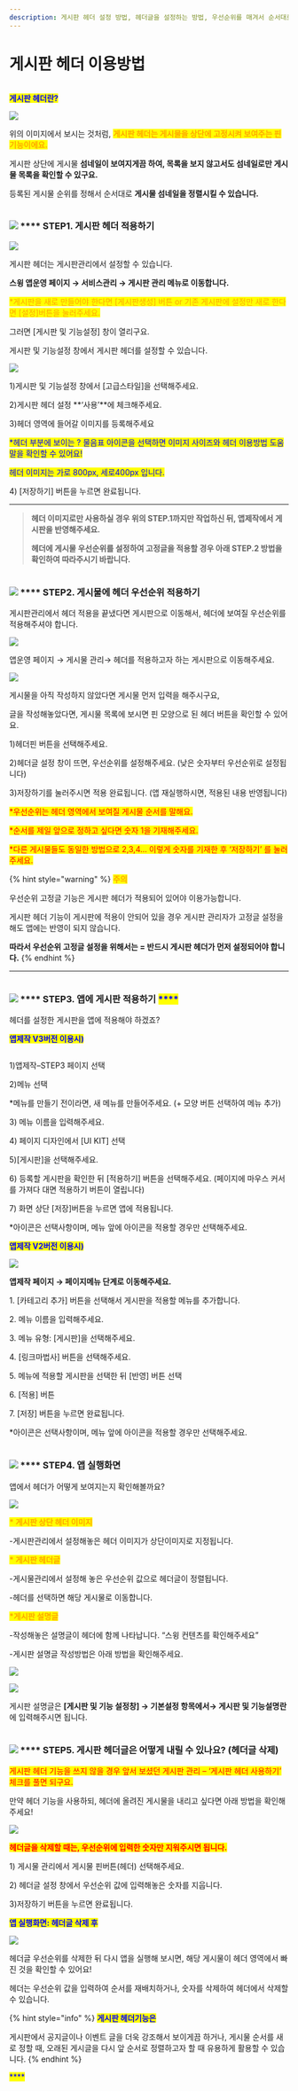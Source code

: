 ```yaml
---
description: 게시판 헤더 설정 방법, 헤더글을 설정하는 방법, 우선순위를 매겨서 순서대로 정렬하는 방법
---
```


# 게시판 헤더 이용방법

<figure><img src="../../../.gitbook/assets/구분선.PNG" alt=""><figcaption></figcaption></figure>

<mark style="color:blue;">**게시판 헤더란?**</mark>

![](https://wp.swing2app.co.kr/wp-content/uploads/2019/01/%ED%97%A4%EB%8D%947.png)

위의 이미지에서 보시는 것처럼, <mark style="color:orange;">**게시판 헤더는 게시물을 상단에 고정시켜 보여주는 핀 기능이에요.**</mark>

게시판 상단에 게시물 **섬네일이 보여지게끔 하여, 목록을 보지 않고서도 섬네일로만 게시물 목록을 확인할 수 있구요.**

등록된 게시물 순위를 정해서 순서대로 **게시물 섬네일을 정렬시킬 수 있습니다.**

<figure><img src="../../../.gitbook/assets/구분선.PNG" alt=""><figcaption></figcaption></figure>

### ![](https://wp.swing2app.co.kr/wp-content/uploads/2018/09/%EB%8B%A8%EB%9D%BD1-1.png) **** STEP1. 게시판 헤더 적용하기

![](https://wp.swing2app.co.kr/wp-content/uploads/2019/01/%EA%B2%8C%EC%8B%9C%ED%8C%90%ED%97%A4%EB%8D%94NEW1.png)

게시판 헤더는 게시판관리에서 설정할 수 있습니다.

**스윙 앱운영 페이지 → 서비스관리 → 게시판 관리 메뉴로 이동합니다.**

<mark style="color:orange;">\*게시판을 새로 만들어야 한다면 \[게시판생성] 버튼 or 기존 게시판에 설정만 새로 한다면 \[설정]버튼을 눌러주세요.</mark>

그러면 \[게시판 및 기능설정] 창이 열리구요.

게시판 및 기능설정 창에서 게시판 헤더를 설정할 수 있습니다.



![](https://wp.swing2app.co.kr/wp-content/uploads/2019/01/%EA%B2%8C%EC%8B%9C%ED%8C%90%ED%97%A4%EB%8D%94NEW2.png)

1\)게시판 및 기능설정 창에서 \[고급스타일]을 선택해주세요.

2\)게시판 헤더 설정 **‘사용’**에 체크해주세요.

3\)헤더 영역에 들어갈 이미지를 등록해주세요

<mark style="color:blue;">\*헤더 부분에 보이는 ? 물음표 아이콘을 선택하면 이미지 사이즈와 헤더 이용방법 도움말을 확인할 수 있어요!</mark>

<mark style="color:blue;">헤더 이미지는 가로 800px, 세로400px 입니다.</mark>

4\) \[저장하기] 버튼을 누르면 완료됩니다.

***

> **헤더 이미지로만 사용하실 경우 위의 STEP.1까지만 작업하신 뒤, 앱제작에서 게시판을 반영해주세요.**
>
> **헤더에 게시물 우선순위를 설정하여 고정글을 적용할 경우 아래  STEP.2 방법을 확인하여 따라주시기 바랍니다.**

<figure><img src="../../../.gitbook/assets/구분선.PNG" alt=""><figcaption></figcaption></figure>

### ![](https://wp.swing2app.co.kr/wp-content/uploads/2018/09/%EB%8B%A8%EB%9D%BD1-1.png) **** STEP2. 게시물에 헤더 우선순위 적용하기

게시판관리에서 헤더 적용을 끝냈다면 게시판으로 이동해서, 헤더에 보여질 우선순위를 적용해주셔야 합니다.

![](https://wp.swing2app.co.kr/wp-content/uploads/2019/01/%EA%B2%8C%EC%8B%9C%ED%8C%90%ED%97%A4%EB%8D%94NEW3.png)

앱운영 페이지 → 게시물 관리→ 헤더를 적용하고자 하는 게시판으로 이동해주세요.



![](https://wp.swing2app.co.kr/wp-content/uploads/2019/01/%ED%97%A4%EB%8D%945.png)

게시물을 아직 작성하지 않았다면 게시물 먼저 입력을 해주시구요,

글을 작성해놓았다면, 게시물 목록에 보시면 핀 모양으로 된 헤더 버튼을 확인할 수 있어요.

1\)헤더핀 버튼을 선택해주세요.

2\)헤더글 설정 창이 뜨면, 우선순위를 설정해주세요. (낮은 숫자부터 우선순위로 설정됩니다)

3\)저장하기를 눌러주시면 적용 완료됩니다. (앱 재실행하시면, 적용된 내용 반영됩니다)

<mark style="color:red;">\*우선순위는 헤더 영역에서 보여질 게시물 순서를 말해요.</mark>

<mark style="color:red;">\*순서를 제일 앞으로 정하고 싶다면 숫자 1을 기재해주세요.</mark>

<mark style="color:red;">\*다른 게시물들도 동일한 방법으로 2,3,4… 이렇게 숫자를 기재한 후 ‘저장하기’ 를 눌러주세요.</mark>

{% hint style="warning" %}
<mark style="color:orange;">**주의**</mark>

우선순위 고정글 기능은 게시판 헤더가 적용되어 있어야 이용가능합니다.

게시판 헤더 기능이 게시판에 적용이 안되어 있을 경우 게시판 관리자가 고정글 설정을 해도 앱에는 반영이 되지 않습니다.

**따라서 우선순위 고정글 설정을 위해서는 = 반드시 게시판 헤더가 먼저 설정되어야 합니다.**
{% endhint %}

***

<figure><img src="../../../.gitbook/assets/구분선.PNG" alt=""><figcaption></figcaption></figure>

### ![](https://wp.swing2app.co.kr/wp-content/uploads/2018/09/%EB%8B%A8%EB%9D%BD1-1.png) **** STEP3. 앱에 게시판 적용하기 <mark style="color:blue;">****</mark>&#x20;

헤더를 설정한 게시판을 앱에 적용해야 하겠죠?



<mark style="color:blue;">**앱제작 V3버전 이용시)**</mark>

<figure><img src="../../../.gitbook/assets/게시판 (1) (1).png" alt=""><figcaption></figcaption></figure>

1\)앱제작–STEP3 페이지 선택

2\)메뉴 선택

\*메뉴를 만들기 전이라면, 새 메뉴를 만들어주세요. (+ 모양 버튼 선택하여 메뉴 추가)

3\) 메뉴 이름을 입력해주세요.

4\) 페이지 디자인에서 \[UI KIT] 선택

5\)\[게시판]을 선택해주세요.

6\) 등록할 게시판을 확인한 뒤 \[적용하기] 버튼을 선택해주세요. (페이지에 마우스 커서를 가져다 대면 적용하기 버튼이 열립니다)

7\) 화면 상단 \[저장]버튼을 누르면 앱에 적용됩니다.

\*아이콘은 선택사항이며, 메뉴 앞에 아이콘을 적용할 경우만 선택해주세요.



<mark style="color:blue;">**앱제작 V2버전 이용시)**</mark>

![](https://wp.swing2app.co.kr/wp-content/uploads/2019/01/%EA%B2%8C%EC%8B%9C%ED%8C%90%ED%97%A4%EB%8D%94NEW5.png)

**앱제작 페이지 → 페이지메뉴 단계로 이동해주세요.**

1\. \[카테고리 추가] 버튼을 선택해서 게시판을 적용할 메뉴를 추가합니다.

2\. 메뉴 이름을 입력해주세요.

3\. 메뉴 유형: \[게시판]을 선택해주세요.

4\. \[링크마법사] 버튼을 선택해주세요.

5\. 메뉴에 적용할 게시판을 선택한 뒤 \[반영] 버튼 선택

6\. \[적용] 버튼

7\. \[저장] 버튼을 누르면 완료됩니다.

\*아이콘은 선택사항이며, 메뉴 앞에 아이콘을 적용할 경우만 선택해주세요.

<figure><img src="../../../.gitbook/assets/구분선.PNG" alt=""><figcaption></figcaption></figure>

### ![](https://wp.swing2app.co.kr/wp-content/uploads/2018/09/%EB%8B%A8%EB%9D%BD1-1.png) **** STEP4. 앱 실행화면

앱에서 헤더가 어떻게 보여지는지 확인해볼까요?

![](https://wp.swing2app.co.kr/wp-content/uploads/2019/01/%ED%97%A4%EB%8D%947-1.png)

<mark style="color:orange;">**\* 게시판 상단 헤더 이미지**</mark>

\-게시판관리에서 설정해놓은 헤더 이미지가 상단이미지로 지정됩니다.

<mark style="color:orange;">**\* 게시판 헤더글**</mark>

\-게시물관리에서 설정해 놓은 우선순위 값으로 헤더글이 정렬됩니다.

\-헤더를 선택하면 해당 게시물로 이동합니다.

<mark style="color:orange;">**\*게시판 설명글**</mark>

\-작성해놓은 설명글이 헤더에 함께 나타납니다. “스윙 컨텐츠를 확인해주세요”

\-게시판 설명글 작성방법은 아래 방법을 확인해주세요.

![](https://wp.swing2app.co.kr/wp-content/uploads/2018/09/%ED%99%94%EC%82%B4%ED%91%9C-4.png)

![](https://wp.swing2app.co.kr/wp-content/uploads/2019/01/%EA%B2%8C%EC%8B%9C%ED%8C%90%ED%97%A4%EB%8D%94NEW4.png)

게시판 설명글은 **\[게시판 및 기능 설정창] → 기본설정 항목에서→ 게시판 및 기능설명란**에 입력해주시면 됩니다.

<figure><img src="../../../.gitbook/assets/구분선.PNG" alt=""><figcaption></figcaption></figure>

### ![](https://wp.swing2app.co.kr/wp-content/uploads/2018/09/%EB%8B%A8%EB%9D%BD1-1.png) **** STEP5. 게시판 헤더글은 어떻게 내릴 수 있나요? (헤더글 삭제)

<mark style="color:red;">게시판 헤더 기능을 쓰지 않을 경우 앞서 보셨던 게시판 관리 – ‘게시판 헤더 사용하기’ 체크를 풀면 되구요.</mark>

만약 헤더 기능을 사용하되, 헤더에 올려진 게시물을 내리고 싶다면 아래 방법을 확인해주세요!

![](https://wp.swing2app.co.kr/wp-content/uploads/2019/01/%ED%97%A4%EB%8D%946.png)

<mark style="color:red;">**헤더글을 삭제할 때는, 우선순위에 입력한 숫자만 지워주시면 됩니다.**</mark>

1\) 게시물 관리에서 게시물 핀버튼(헤더) 선택해주세요.

2\) 헤더글 설정 창에서 우선순위 값에 입력해놓은 숫자를 지웁니다.

3\)저장하기 버튼을 누르면 완료됩니다.



<mark style="color:blue;">**앱 실행화면: 헤더글 삭제 후**</mark>

![](https://wp.swing2app.co.kr/wp-content/uploads/2019/01/%ED%97%A4%EB%8D%948.png)

헤더글 우선순위를 삭제한 뒤 다시 앱을 실행해 보시면, 해당 게시물이 헤더 영역에서 빠진 것을 확인할 수 있어요!

헤더는 우선순위 값을 입력하여 순서를 재배치하거나, 숫자를 삭제하여 헤더에서 삭제할 수 있습니다.

{% hint style="info" %}
<mark style="color:blue;">**게시판 헤더기능은**</mark>

게시판에서 공지글이나 이벤트 글을 더욱 강조해서 보이게끔 하거나, 게시물 순서를 새로 정할 때, 오래된 게시글을 다시 앞 순서로 정렬하고자 할 때 유용하게 활용할 수 있습니다.&#x20;
{% endhint %}

<mark style="color:blue;">****</mark>
